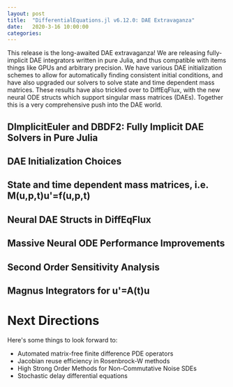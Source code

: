 ```yaml
---
layout: post
title:  "DifferentialEquations.jl v6.12.0: DAE Extravaganza"
date:   2020-3-16 10:00:00
categories:
---
```


This release is the long-awaited DAE extravaganza! We are releasing fully-implicit
DAE integrators written in pure Julia, and thus compatible with items things like
GPUs and arbitrary precision. We have various DAE initialization schemes to
allow for automatically finding consistent initial conditions, and have also
upgraded our solvers to solve state and time dependent mass matrices. These
results have also trickled over to DiffEqFlux, with the new neural ODE structs
which support singular mass matrices (DAEs). Together this is a very comprehensive
push into the DAE world.

## DImplicitEuler and DBDF2: Fully Implicit DAE Solvers in Pure Julia

## DAE Initialization Choices

## State and time dependent mass matrices, i.e. M(u,p,t)u'=f(u,p,t)

## Neural DAE Structs in DiffEqFlux

## Massive Neural ODE Performance Improvements

## Second Order Sensitivity Analysis

## Magnus Integrators for u'=A(t)u

# Next Directions

Here's some things to look forward to:

- Automated matrix-free finite difference PDE operators
- Jacobian reuse efficiency in Rosenbrock-W methods
- High Strong Order Methods for Non-Commutative Noise SDEs
- Stochastic delay differential equations
